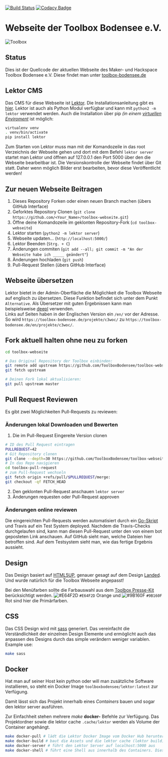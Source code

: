 [![Build Status](https://travis-ci.org/ToolboxBodensee/toolbox-webseite.svg?branch=master)](https://travis-ci.org/ToolboxBodensee/toolbox-webseite)
[![Codacy Badge](https://api.codacy.com/project/badge/Grade/1ef6a941f1974e8bb652e083d92251b9)](https://www.codacy.com/app/Toolbox_Website/toolbox-webseite?utm_source=github.com&amp;utm_medium=referral&amp;utm_content=ToolboxBodensee/toolbox-webseite&amp;utm_campaign=Badge_Grade)

Webseite der Toolbox Bodensee e.V.
====================================

![Toolbox](https://avatars0.githubusercontent.com/u/9744766?s=200&v=4 "Toolbox Logo")

Status
------------------------

Dies ist der Quellcode der aktuellen Webseite des Maker- und Hackspace Toolbox Bodensee e.V.
Diese findet man unter [toolbox-bodensee.de](https://toolbox-bodensee.de/)

Lektor CMS
------------------------

Das CMS für diese Webseite ist [Lektor](https://www.getlektor.com/).
Die Installationsanleitung gibt es [hier](https://www.getlektor.com/downloads/).
Lektor ist auch als Python Modul verfügbar und kann mit ``python2 -m lektor`` verwendet werden.
Auch die Installation über pip *(in einem [virtuellen Enviroment](https://docs.python.org/3/tutorial/venv.html)* ist möglich:
```bash
virtualenv venv
. venv/bin/activate
pip install lektor
```

Zum Starten von Lektor muss man mit der Komandozeile in das root Verzeichnis der Webseite gehen
und dort mit dem Befehl ``lektor server`` startet man Lektor und öffnen auf 127.0.0.1 den Port 5000 über den die Webseite
bearbeitbar ist. Die Versionskontrolle der Webseite findet über Git statt. Daher wenn möglich Bilder erst
bearbeiten, bevor diese Veröffentlicht werden!

Zur neuen Webseite Beitragen
------------------------

1.  Dieses Repository Forken oder einen neuen Branch machen (übers GitHub Interface)
2.  Geforktes Repository Clonen (``git clone https://github.com/<Your_Name>/toolbox-webseite.git``)
3.  Öffne deine Komandozeile im geklonten Repository-Fork (``cd toolbox-webseite``)
4.  Lektor starten (``python2 -m lektor server``)
5.  Webseite updaten... (``http://localhost:5000/``)
6.  Lektor Beenden (``Strg. + C``)
7.  Änderungen commiten (``git add --all; git commit -m "An der Webseite habe ich _____ geändert"``)
8.  Änderungen hochladen (``git push``)
9.  Pull-Request Stellen (übers GitHub Interface)

Webseite übersetzen
------------------------

Lektor bietet in der Admin-Oberfläche die Möglichkeit die Toolbox Webseite auf englisch zu übersetzen.
Diese Funktion befindet sich unter dem Punkt ``Alternative``.
Als Übersetzer mit guten Ergebnissen kann man beispielsweise [deepl](https://www.deepl.com) verwenden.<br/>
Links auf Seiten haben in der Englischen Version ein ``/en/`` vor der Adresse.
So wird ``https://toolbox-bodensee.de/projekte/c3woc/`` zu ``https://toolbox-bodensee.de/en/projekte/c3woc/``.

Fork aktuell halten ohne neu zu forken
------------------------

```bash
cd toolbox-webseite

# Das Original Repository der Toolbox einbinden:
git remote add upstream https://github.com/ToolboxBodensee/toolbox-webseite.git
git fetch upstream

# Deinen Fork lokal aktualisieren:
git pull upstream master
```

Pull Request Reviewen
------------------------

Es gibt zwei Möglichkeiten Pull-Requests zu reviewen:

### Änderungen lokal Downloaden und Bewerten

1.  Die im Pull-Request Eingereite Version clonen

```bash
# ID des Pull Request eintragen
PULLREQUEST=42
# Git Repository clonen
git clone --depth=30 https://github.com/ToolboxBodensee/toolbox-webseite.git toolbox-pull-request
# In das Repo navigieren
cd toolbox-pull-request
# zum Pull-Request wechseln
git fetch origin +refs/pull/$PULLREQUEST/merge:
git checkout -qf FETCH_HEAD
```

2.  Den geklonten Pull-Request anschauen ``lektor server``
3.  Änderungen requesten oder Pull-Request approven

### Änderungen online reviewen

Die eingereichten Pull-Requests werden automatisiert durch ein [Go-Skript](https://github.com/ottojo/pullRequestHost) und Travis auf ein Test System deployed. Nachdem die Travis-Checks durchgelaufen sind, kann man diesen Pull-Request unter den von einem bot geposteten Link anschauen. Auf GitHub sieht man, welche Dateien hier betroffen sind. Auf dem Testsystem sieht man, wie das fertige Ergebnis aussieht.

Design
------------------------

Das Design basiert auf [HTML5UP](https://html5up.net), genauer gesagt auf dem Design [Landed](https://html5up.net/landed). Und wurde natürlich für die Toolbox Webseite angepasst!

Bei den Menüfarben sollte die Farbauswahl aus dem [Toolbox Presse-Kit](https://github.com/ToolboxBodensee/presskit) berücksichtigt werden. ![#E64F2D](https://placehold.it/15/E64F2D/000000?text=+) `#E64F2D` Orange und ![#9B160F](https://placehold.it/15/9B160F/000000?text=+) `#9B160F` Rot sind hier die Primärfarben.

CSS
------------------------

Das CSS Design wird mit [sass](https://sass-lang.com/) generiert.
Das vereinfacht die Verständlichkeit der einzelnen Design Elemente
und ermöglicht auch das anpassen des Designs durch das simple verändern weniger variablen.
Example use:
```bash
make sass
```

Docker
------------------------

Hat man auf seiner Host kein python oder will man zusätzliche Software installieren, so steht ein Docker Image `toolboxbodensee/lektor:latest` zur Verfügung.

Damit lässt sich das Projekt innerhalb eines *Containers* bauen und sogar den lektor server ausführen.

Zur Einfachheit stehen mehrere *make* **docker-** Befehle zur Verfügung. Das Projektordner sowie die lektor cache `.cache/lektor` werden als Volume der Container angehängt.

```bash
make docker-pull # lädt die Lektor Docker Image vom Docker Hub herunter
make docker-build # baut die Assets und die lektor cache (lektor build)
make docker-server # führt den Lektor Server auf localhost:5000 aus
make docker-shell # führt eine Shell aus innerhalb des Containers. Dies kann man zum Gebuggen genutzt werden.
```
